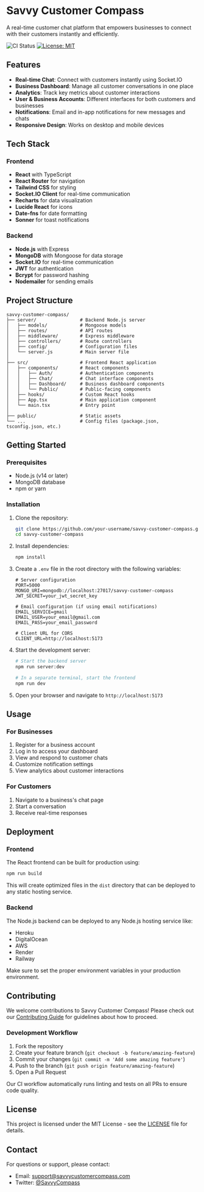# Savvy Customer Compass

A real-time customer chat platform that empowers businesses to connect with their customers instantly and efficiently.

![CI Status](https://github.com/your-username/savvy-customer-compass/workflows/Continuous%20Integration/badge.svg)
[![License: MIT](https://img.shields.io/badge/License-MIT-blue.svg)](https://opensource.org/licenses/MIT)

## Features

- **Real-time Chat**: Connect with customers instantly using Socket.IO
- **Business Dashboard**: Manage all customer conversations in one place
- **Analytics**: Track key metrics about customer interactions
- **User & Business Accounts**: Different interfaces for both customers and businesses
- **Notifications**: Email and in-app notifications for new messages and chats
- **Responsive Design**: Works on desktop and mobile devices

## Tech Stack

### Frontend
- **React** with TypeScript
- **React Router** for navigation
- **Tailwind CSS** for styling
- **Socket.IO Client** for real-time communication
- **Recharts** for data visualization
- **Lucide React** for icons
- **Date-fns** for date formatting
- **Sonner** for toast notifications

### Backend
- **Node.js** with Express
- **MongoDB** with Mongoose for data storage
- **Socket.IO** for real-time communication
- **JWT** for authentication
- **Bcrypt** for password hashing
- **Nodemailer** for sending emails

## Project Structure

```
savvy-customer-compass/
├── server/                # Backend Node.js server
│   ├── models/            # Mongoose models
│   ├── routes/            # API routes
│   ├── middleware/        # Express middleware
│   ├── controllers/       # Route controllers
│   ├── config/            # Configuration files
│   └── server.js          # Main server file
│
├── src/                   # Frontend React application
│   ├── components/        # React components
│   │   ├── Auth/          # Authentication components
│   │   ├── Chat/          # Chat interface components
│   │   ├── Dashboard/     # Business dashboard components
│   │   └── Public/        # Public-facing components
│   ├── hooks/             # Custom React hooks
│   ├── App.tsx            # Main application component
│   └── main.tsx           # Entry point
│
├── public/                # Static assets
└── ...                    # Config files (package.json, tsconfig.json, etc.)
```

## Getting Started

### Prerequisites

- Node.js (v14 or later)
- MongoDB database
- npm or yarn

### Installation

1. Clone the repository:
   ```bash
   git clone https://github.com/your-username/savvy-customer-compass.git
   cd savvy-customer-compass
   ```

2. Install dependencies:
   ```bash
   npm install
   ```

3. Create a `.env` file in the root directory with the following variables:
   ```
   # Server configuration
   PORT=5000
   MONGO_URI=mongodb://localhost:27017/savvy-customer-compass
   JWT_SECRET=your_jwt_secret_key
   
   # Email configuration (if using email notifications)
   EMAIL_SERVICE=gmail
   EMAIL_USER=your_email@gmail.com
   EMAIL_PASS=your_email_password
   
   # Client URL for CORS
   CLIENT_URL=http://localhost:5173
   ```

4. Start the development server:
   ```bash
   # Start the backend server
   npm run server:dev
   
   # In a separate terminal, start the frontend
   npm run dev
   ```

5. Open your browser and navigate to `http://localhost:5173`

## Usage

### For Businesses

1. Register for a business account
2. Log in to access your dashboard
3. View and respond to customer chats
4. Customize notification settings
5. View analytics about customer interactions

### For Customers

1. Navigate to a business's chat page
2. Start a conversation
3. Receive real-time responses

## Deployment

### Frontend

The React frontend can be built for production using:

```bash
npm run build
```

This will create optimized files in the `dist` directory that can be deployed to any static hosting service.

### Backend

The Node.js backend can be deployed to any Node.js hosting service like:

- Heroku
- DigitalOcean
- AWS
- Render
- Railway

Make sure to set the proper environment variables in your production environment.

## Contributing

We welcome contributions to Savvy Customer Compass! Please check out our [Contributing Guide](CONTRIBUTING.md) for guidelines about how to proceed.

### Development Workflow

1. Fork the repository
2. Create your feature branch (`git checkout -b feature/amazing-feature`)
3. Commit your changes (`git commit -m 'Add some amazing feature'`)
4. Push to the branch (`git push origin feature/amazing-feature`)
5. Open a Pull Request

Our CI workflow automatically runs linting and tests on all PRs to ensure code quality.

## License

This project is licensed under the MIT License - see the [LICENSE](LICENSE) file for details.

## Contact

For questions or support, please contact:
- Email: support@savvycustomercompass.com
- Twitter: [@SavvyCompass](https://twitter.com/SavvyCompass)
